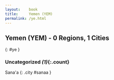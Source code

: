 ```yaml
---
layout:    book
title:     Yemen (YEM)
permalink: /ye.html
---
```


## Yemen (YEM) - 0 Regions, 1 Cities
{: #ye }





### Uncategorized _(1)_{:.count}


Sana'a  {: .city #sanaa } <br>


 
